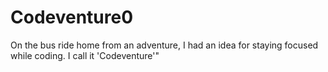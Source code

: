 # Codeventure0
On the bus ride home from an adventure, I had an idea for staying focused while coding. I call it 'Codeventure'"
